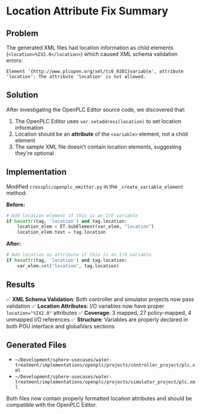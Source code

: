 # Location Attribute Fix Summary

## Problem
The generated XML files had location information as child elements (`<location>%IX2.0</location>`) which caused XML schema validation errors:
```
Element '{http://www.plcopen.org/xml/tc6_0201}variable', attribute 'location': The attribute 'location' is not allowed.
```

## Solution
After investigating the OpenPLC Editor source code, we discovered that:
1. The OpenPLC Editor uses `var.setaddress(location)` to set location information
2. Location should be an **attribute** of the `<variable>` element, not a child element
3. The sample XML file doesn't contain location elements, suggesting they're optional

## Implementation
Modified `crossplc/openplc_emitter.py` in the `_create_variable_element` method:

**Before:**
```python
# Add location element if this is an I/O variable
if hasattr(tag, 'location') and tag.location:
    location_elem = ET.SubElement(var_elem, "location")
    location_elem.text = tag.location
```

**After:**
```python
# Add location as attribute if this is an I/O variable
if hasattr(tag, 'location') and tag.location:
    var_elem.set("location", tag.location)
```

## Results
✅ **XML Schema Validation**: Both controller and simulator projects now pass validation
✅ **Location Attributes**: I/O variables now have proper `location="%IX2.0"` attributes
✅ **Coverage**: 3 mapped, 27 policy-mapped, 4 unmapped I/O references
✅ **Structure**: Variables are properly declared in both POU interface and globalVars sections

## Generated Files
- `~/Development/sphere-usecases/water-treatment/implementations/openplc/projects/controller_project/plc.xml`
- `~/Development/sphere-usecases/water-treatment/implementations/openplc/projects/simulator_project/plc.xml`

Both files now contain properly formatted location attributes and should be compatible with the OpenPLC Editor.

